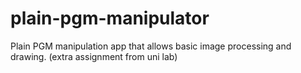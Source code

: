 # plain-pgm-manipulator
Plain PGM manipulation app that allows basic image processing and drawing. (extra assignment from uni lab) 
